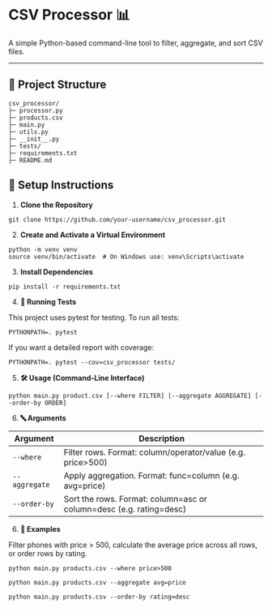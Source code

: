 # CSV Processor 📊

A simple Python-based command-line tool to filter, aggregate, and sort CSV files.

---

## 📁 Project Structure

```
csv_processor/
├─ processor.py
├─ products.csv
├─ main.py
├─ utils.py
├─ __init__.py
├─ tests/
├─ requirements.txt
├─ README.md
```

## 🚀 Setup Instructions

1. **Clone the Repository**

```
git clone https://github.com/your-username/csv_processor.git
```

2. **Create and Activate a Virtual Environment**

```
python -m venv venv
source venv/bin/activate  # On Windows use: venv\Scripts\activate
```

3. **Install Dependencies**

```
pip install -r requirements.txt
```

4. **🧪 Running Tests**

This project uses pytest for testing. To run all tests:

```
PYTHONPATH=. pytest
```

If you want a detailed report with coverage:

```
PYTHONPATH=. pytest --cov=csv_processor tests/
```

5. **🛠️ Usage (Command-Line Interface)**

```
python main.py product.csv [--where FILTER] [--aggregate AGGREGATE] [--order-by ORDER]
```

6. **🔤 Arguments**

| Argument	| Description |
|-----------|-------------|
|`--where`	| Filter rows. Format: column/operator/value (e.g. price>500)|
|`--aggregate`| Apply aggregation. Format: func=column (e.g. avg=price)|
|`--order-by` | Sort the rows. Format: column=asc or column=desc (e.g. rating=desc)|

6. **🧾 Examples**

Filter phones with price > 500, calculate the average price across all rows, or order rows by rating.

```
python main.py products.csv --where price>500

python main.py products.csv --aggregate avg=price

python main.py products.csv --order-by rating=desc
```